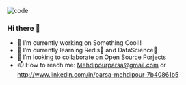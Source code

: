 ![code](https://user-images.githubusercontent.com/75223567/136923228-fee164da-c083-4d60-851a-1f2a4fb80c13.gif)

### Hi there 👋
 
- 🔭 I’m currently working on Something Cool!!
- 🌱 I’m currently learning Redis🚀 and DataScience🧪
- 👯 I’m looking to collaborate on Open Source Porjects
- 📫 How to reach me: Mehdipourparsa@gmail.com or http://www.linkedin.com/in/parsa-mehdipour-7b40861b5



<!--
**ParsaMehdipour/ParsaMehdipour** is a ✨ _special_ ✨ repository because its `README.md` (this file) appears on your GitHub profile.

Here are some ideas to get you started:

- 🔭 I’m currently working on ...
- 🌱 I’m currently learning ...
- 👯 I’m looking to collaborate on ...
- 🤔 I’m looking for help with ...
- 💬 Ask me about ...
- 📫 How to reach me: ...
- 😄 Pronouns: ...
- ⚡ Fun fact: ...
-->
